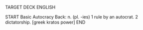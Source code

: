 TARGET DECK
ENGLISH

START
Basic
Autocracy
Back: n. (pl. -ies) 1 rule by an autocrat. 2 dictatorship. [greek kratos power]
END
